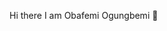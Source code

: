 Hi there I am Obafemi Ogungbemi 👋

<!--
**femimath/femimath** is a ✨ _special_ ✨ repository because its `README.md` (this file) appears on your GitHub profile.

Here are some ideas to get you started:

- 🔭 I’m currently working on acquiring real market ready skills on Data Science.
- 🌱 I’m currently learning Intermediate machine learning on Kaggle and ...
- 👯 I’m looking to collaborate on Machine learning, Python, Pandas, etc
- 🤔 I’m looking for help with - will get back in this page update
- 💬 Ask me about ...
- 📫 How to reach me: ...
- 😄 Pronouns: ...
- ⚡ Fun fact: ...
-->
